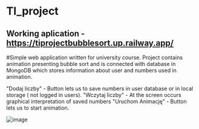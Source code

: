 # TI_project

## Working aplication - https://tiprojectbubblesort.up.railway.app/

#Simple web application written for university course. Project contains animation presenting bubble sort and is connected with database in MongoDB which stores information about user and numbers used in animation. 

"Dodaj liczby" - Button lets us to save numbers in user database or in local storage ( not logged in users). 
"Wczytaj liczby" - At the screen occurs graphical interpretation of saved numbers
"Uruchom Animację" - Button lets us to start animation.

![image](https://user-images.githubusercontent.com/105115971/215910141-634e77cb-b9a4-44fd-99c4-f73d7c9534fe.png)
